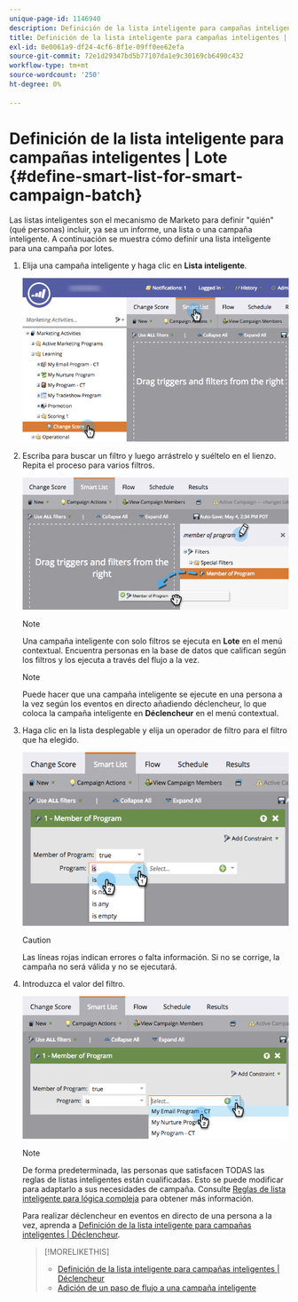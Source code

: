 ```yaml
---
unique-page-id: 1146940
description: Definición de la lista inteligente para campañas inteligentes | Lote - Documentos de Marketo - Documentación del producto
title: Definición de la lista inteligente para campañas inteligentes | Lote
exl-id: 0e0061a9-df24-4cf6-8f1e-09ff0ee62efa
source-git-commit: 72e1d29347bd5b77107da1e9c30169cb6490c432
workflow-type: tm+mt
source-wordcount: '250'
ht-degree: 0%

---
```


# Definición de la lista inteligente para campañas inteligentes | Lote {#define-smart-list-for-smart-campaign-batch}

Las listas inteligentes son el mecanismo de Marketo para definir &quot;quién&quot; (qué personas) incluir, ya sea un informe, una lista o una campaña inteligente. A continuación se muestra cómo definir una lista inteligente para una campaña por lotes.

1. Elija una campaña inteligente y haga clic en **Lista inteligente**.

   ![](assets/campaignchoose-hand.png)

1. Escriba para buscar un filtro y luego arrástrelo y suéltelo en el lienzo. Repita el proceso para varios filtros.

   ![](assets/dragin.png)

   >[!NOTE]
   >
   >Una campaña inteligente con solo filtros se ejecuta en **Lote** en el menú contextual. Encuentra personas en la base de datos que califican según los filtros y los ejecuta a través del flujo a la vez.

   >[!NOTE]
   >
   >Puede hacer que una campaña inteligente se ejecute en una persona a la vez según los eventos en directo añadiendo déclencheur, lo que coloca la campaña inteligente en **Déclencheur** en el menú contextual.

1. Haga clic en la lista desplegable y elija un operador de filtro para el filtro que ha elegido.

   ![](assets/programdropdown-hands.png)

   >[!CAUTION]
   >
   >Las líneas rojas indican errores o falta información. Si no se corrige, la campaña no será válida y no se ejecutará.

1. Introduzca el valor del filtro.

   ![](assets/chooseprogram.png)

   >[!NOTE]
   >
   >De forma predeterminada, las personas que satisfacen TODAS las reglas de listas inteligentes están cualificadas. Esto se puede modificar para adaptarlo a sus necesidades de campaña. Consulte  [Reglas de lista inteligente para lógica compleja](/help/marketo/product-docs/core-marketo-concepts/smart-lists-and-static-lists/using-smart-lists/using-advanced-smart-list-rule-logic.md) para obtener más información.

   Para realizar déclencheur en eventos en directo de una persona a la vez, aprenda a [Definición de la lista inteligente para campañas inteligentes | Déclencheur](/help/marketo/product-docs/core-marketo-concepts/smart-campaigns/creating-a-smart-campaign/define-smart-list-for-smart-campaign-trigger.md).

   >[!MORELIKETHIS]
   >
   >* [Definición de la lista inteligente para campañas inteligentes | Déclencheur](/help/marketo/product-docs/core-marketo-concepts/smart-campaigns/creating-a-smart-campaign/define-smart-list-for-smart-campaign-trigger.md)
   >* [Adición de un paso de flujo a una campaña inteligente](/help/marketo/product-docs/core-marketo-concepts/smart-campaigns/flow-actions/add-a-flow-step-to-a-smart-campaign.md)

